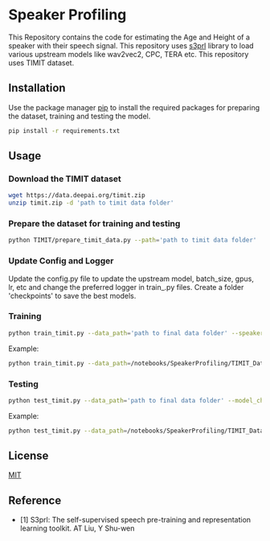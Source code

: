<!---# Commands

```bash
python train_timit.py --n_workers=0 --data_path='/notebooks/dataset/wav_data' --speaker_csv_path='/notebooks/SpeakerProfiling/Dataset/data_info_height_age.csv' --noise_dataset_path='/notebooks/noise_dataset'
```

```bash
python train_timit.py --n_workers=0 --data_path=/notebooks/SpeakerProfiling/TIMIT_Dataset/wav_data/ --speaker_csv_path=/notebooks/SpeakerProfiling/Dataset/data_info_height_age.csv
```

```bash
python test_timit.py --data_path=/notebooks/SpeakerProfiling/TIMIT_Dataset/wav_data/ --model_checkpoint=checkpoints/epoch=1-step=245-v3.ckpt
```
-->

# Speaker Profiling

This Repository contains the code for estimating the Age and Height of a speaker with their speech signal. This repository uses [s3prl](https://github.com/s3prl/s3prl) library to load various upstream models like wav2vec2, CPC, TERA etc. This repository uses TIMIT dataset. 

## Installation

Use the package manager [pip](https://pip.pypa.io/en/stable/) to install the required packages for preparing the dataset, training and testing the model.

```bash
pip install -r requirements.txt
```

## Usage

### Download the TIMIT dataset
```bash
wget https://data.deepai.org/timit.zip
unzip timit.zip -d 'path to timit data folder'
```

### Prepare the dataset for training and testing
```bash
python TIMIT/prepare_timit_data.py --path='path to timit data folder'
```

### Update Config and Logger
Update the config.py file to update the upstream model, batch_size, gpus, lr, etc and change the preferred logger in train_.py files. Create a folder 'checkpoints' to save the best models.

### Training
```bash
python train_timit.py --data_path='path to final data folder' --speaker_csv_path='path to this repo/SpeakerProfiling/Dataset/data_info_height_age.csv'
```

Example:
```bash
python train_timit.py --data_path=/notebooks/SpeakerProfiling/TIMIT_Dataset/wav_data/ --speaker_csv_path=/notebooks/SpeakerProfiling/Dataset/data_info_height_age.csv
```

### Testing
```bash
python test_timit.py --data_path='path to final data folder' --model_checkpoint='path to saved model checkpoint'
```

Example:
```bash
python test_timit.py --data_path=/notebooks/SpeakerProfiling/TIMIT_Dataset/wav_data/ --model_checkpoint=checkpoints/epoch=1-step=245-v3.ckpt
```

<!---

### Results

#### Multitask learning: height & age estimation and gender classification on TIMIT dataset using wav2vec2:

| Model                                   | lr     | Height RMSE |        | Height MAE |        | Age RMSE |        | Age MAE |        | Gender Accuracy | Epochs | Optimiser | batch size | Multitask    | train-augmentation | test-augmentation |
| --------------------------------------- | ------ | ----------- | ------ | ---------- | ------ | -------- | ------ | ------- | ------ | --------------- | ------ | --------- | ---------- | ------------ | ------------------ | ----------------- |
|                                         |        | Male        | Female | Male       | Female | Male     | Female | Male    | Female |                 |        |           |            |              |                    |                   |
| wav2vec2(frozen)+encoder-6L (multitask) | 0.1    | 7.82        | 11.7   | 6.18       | 10.22  | 8.26     | 9.25   | 5.43    | 6.29   | 66.66           | 25     | Adam      | 32         | A,H,G, 1,1,1 | PadCrop, Clipping  | PadCrop           |
| wav2vec2(frozen)+encoder-6L (multitask) | 0.01   | 7.87        | 11.57  | 6.24       | 10.09  | 8.06     | 9.11   | 5.76    | 6.48   | 66.66           | 25     | Adam      | 32         | A,H,G, 1,1,1 | PadCrop, Clipping  | PadCrop           |
| wav2vec2(frozen)+encoder-6L (multitask) | 0.001  | 7.72        | 11.95  | 6.07       | 10.46  | 8.28     | 9.26   | 5.42    | 6.28   | 66.66           | 25     | Adam      | 32         | A,H,G, 1,1,1 | PadCrop, Clipping  | PadCrop           |
| wav2vec2(frozen)+encoder-6L (multitask) | 0.0001 | 7.5         | 7.13   | 5.8        | 5.58   | 7.02     | 7.55   | 4.58    | 5.02   | 99.52           | 25     | Adam      | 32         | A,H,G, 1,1,1 | PadCrop, Clipping  | PadCrop           |

#### Multitask learning: height & age estimation and gender classification on TIMIT dataset using npc:

| Model                              | lr      | Height RMSE |       | Height MAE |       | Age RMSE |      | Age MAE |      | Gender Accuracy | Epochs | Optimiser | batch size | Multitask    | train-augmentation | test-augmentation |
| ---------------------------------- | ------- | ----------- | ----- | ---------- | ----- | -------- | ---- | ------- | ---- | --------------- | ------ | --------- | ---------- | ------------ | ------------------ | ----------------- |
| npc(frozen)+encoder-6L (multitask) | 0.001   | 7.89        | 11.53 | 6.25       | 10.05 | 8.26     | 9.25 | 5.43    | 6.29 | 66.66           | 30     | Adam      | 64         | A,H,G, 1,1,1 | PadCrop, Clipping  | PadCrop           |
| npc(frozen)+encoder-6L (multitask) | 0.0001  | 8.06        | 6.91  | 6.17       | 5.44  | 8.03     | 8.33 | 5.65    | 6.31 | 99.4            | 30     | Adam      | 64         | A,H,G, 1,1,1 | PadCrop, Clipping  | PadCrop           |
| npc(frozen)+encoder-6L (multitask) | 0.00001 | 7.61        | 6.66  | 5.66       | 5.24  | 7.99     | 7.72 | 5.41    | 5.48 | 98.8            | 30     | Adam      | 64         | A,H,G, 1,1,1 | PadCrop, Clipping  | PadCrop           |

-->

## License
[MIT](https://choosealicense.com/licenses/mit/)

## Reference
- [1] S3prl: The self-supervised speech pre-training and representation learning toolkit. AT Liu, Y Shu-wen

